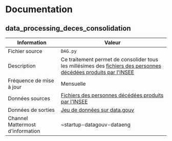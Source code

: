 # Documentation

## data_processing_deces_consolidation

| Information | Valeur |
| -------- | -------- |
| Fichier source     | `DAG.py`     |
| Description | Ce traitement permet de consolider tous les millésimes des [fichiers des personnes décédées produits par l'INSEE](https://www.data.gouv.fr/fr/datasets/fichier-des-personnes-decedees/)  |
| Fréquence de mise à jour | Mensuelle |
| Données sources | [Fichiers des personnes décédées produits par l'INSEE](https://www.data.gouv.fr/fr/datasets/fichier-des-personnes-decedees/) |
| Données de sorties | [Jeu de données sur data.gouv](https://www.data.gouv.fr/fr/datasets/agregation-des-fichier-des-personnes-decedees/) |
| Channel Mattermost d'information | ~startup-datagouv-dataeng |
